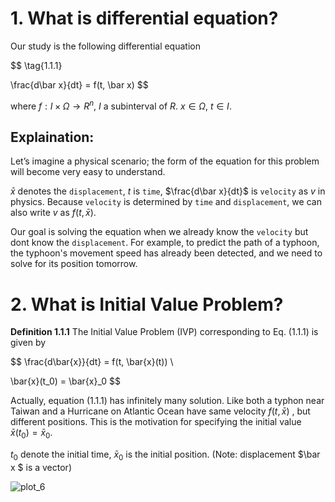 # 1. What is differential equation?

Our study is the following differential equation 

$$
\tag{1.1.1} 

\frac{d\bar x}{dt} = f(t, \bar x)
$$

where $f: I \times \Omega \rightarrow R^n$, $I$ a subinterval of $R$. $x \in \Omega$, $t \in I$. 

## Explaination:

Let’s imagine a physical scenario; the form of the equation for this problem will become very easy to understand.

$\bar x$ denotes the `displacement`, $t$ is `time`, $\frac{d\bar x}{dt}$ is `velocity` as $v$ in physics. Because `velocity` is determined by `time` and `displacement`, we can also write $v$ as $f(t, \bar x)$. 



Our goal is solving the equation when we already know the  `velocity` but dont know the `displacement`.  For example, to predict the path of a typhoon, the typhoon's movement speed has already been detected, and we need to solve for its position tomorrow. 



# 2. What is Initial Value Problem?

**Definition 1.1.1** The Initial Value Problem (IVP) corresponding to Eq. (1.1.1) is given by 

$$
\frac{d\bar{x}}{dt} = f(t, \bar{x}(t))  \\

\bar{x}(t_0) = \bar{x}_0 
$$

Actually, equation (1.1.1)  has infinitely many solution. Like both a typhon near Taiwan and a Hurricane on Atlantic Ocean have same velocity $f(t, \bar x )$ , but different positions. This is the motivation for specifying the initial value $\bar x(t_0)=\bar x_0$. 



$t_0$ denote the initial time, $\bar x_0$ is the initial position.  (Note: displacement $\bar x $ is a vector)



![plot_6](file:///C:/Users/1/Documents/Documents/ODE/JuliaCode/Ch1_IVP.svg)












